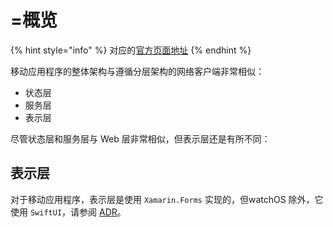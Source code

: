 # =概览

{% hint style="info" %}
对应的[官方页面地址](https://contributing.bitwarden.com/architecture/mobile-clients/overview)
{% endhint %}

移动应用程序的整体架构与遵循分层架构的网络客户端非常相似：

* 状态层
* 服务层
* 表示层

尽管状态层和服务层与 Web 层非常相似，但表示层还是有所不同：

## 表示层 <a href="#presentation" id="presentation"></a>

对于移动应用程序，表示层是使用 `Xamarin.Forms` 实现的，但watchOS 除外，它使用 `SwiftUI`，请参阅 [ADR](../adr/0017-use-swift-to-build-watchos-app.md)。
